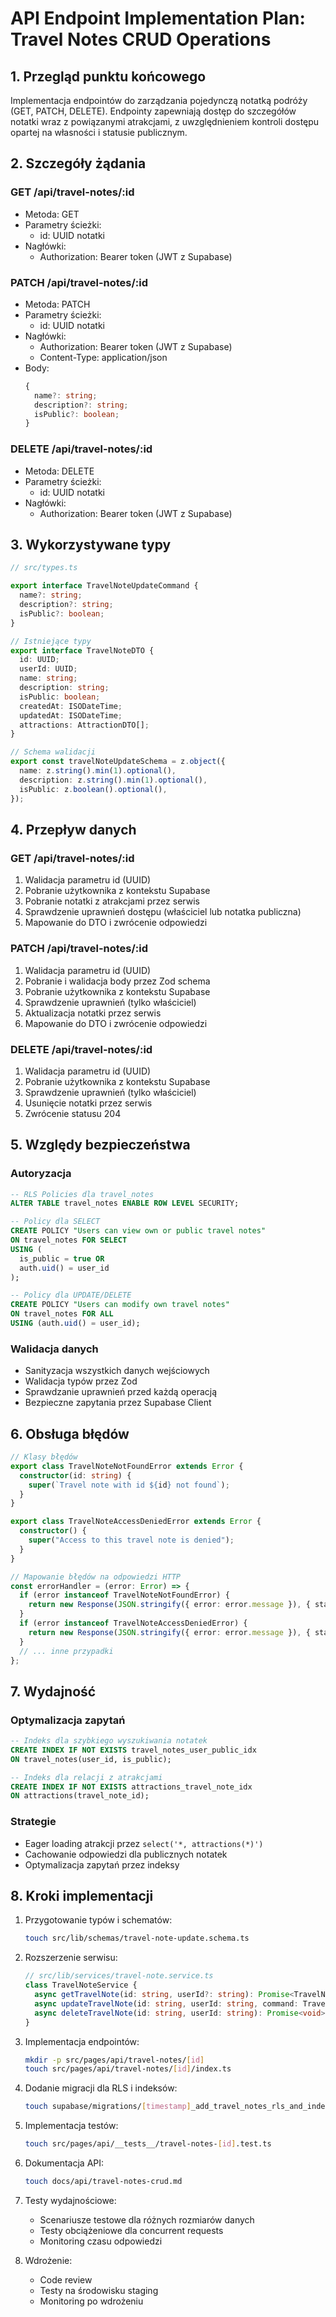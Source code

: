 # API Endpoint Implementation Plan: Travel Notes CRUD Operations

## 1. Przegląd punktu końcowego

Implementacja endpointów do zarządzania pojedynczą notatką podróży (GET, PATCH, DELETE).
Endpointy zapewniają dostęp do szczegółów notatki wraz z powiązanymi atrakcjami, z uwzględnieniem
kontroli dostępu opartej na własności i statusie publicznym.

## 2. Szczegóły żądania

### GET /api/travel-notes/:id

- Metoda: GET
- Parametry ścieżki:
  - id: UUID notatki
- Nagłówki:
  - Authorization: Bearer token (JWT z Supabase)

### PATCH /api/travel-notes/:id

- Metoda: PATCH
- Parametry ścieżki:
  - id: UUID notatki
- Nagłówki:
  - Authorization: Bearer token (JWT z Supabase)
  - Content-Type: application/json
- Body:
  ```typescript
  {
    name?: string;
    description?: string;
    isPublic?: boolean;
  }
  ```

### DELETE /api/travel-notes/:id

- Metoda: DELETE
- Parametry ścieżki:
  - id: UUID notatki
- Nagłówki:
  - Authorization: Bearer token (JWT z Supabase)

## 3. Wykorzystywane typy

```typescript
// src/types.ts

export interface TravelNoteUpdateCommand {
  name?: string;
  description?: string;
  isPublic?: boolean;
}

// Istniejące typy
export interface TravelNoteDTO {
  id: UUID;
  userId: UUID;
  name: string;
  description: string;
  isPublic: boolean;
  createdAt: ISODateTime;
  updatedAt: ISODateTime;
  attractions: AttractionDTO[];
}

// Schema walidacji
export const travelNoteUpdateSchema = z.object({
  name: z.string().min(1).optional(),
  description: z.string().min(1).optional(),
  isPublic: z.boolean().optional(),
});
```

## 4. Przepływ danych

### GET /api/travel-notes/:id

1. Walidacja parametru id (UUID)
2. Pobranie użytkownika z kontekstu Supabase
3. Pobranie notatki z atrakcjami przez serwis
4. Sprawdzenie uprawnień dostępu (właściciel lub notatka publiczna)
5. Mapowanie do DTO i zwrócenie odpowiedzi

### PATCH /api/travel-notes/:id

1. Walidacja parametru id (UUID)
2. Pobranie i walidacja body przez Zod schema
3. Pobranie użytkownika z kontekstu Supabase
4. Sprawdzenie uprawnień (tylko właściciel)
5. Aktualizacja notatki przez serwis
6. Mapowanie do DTO i zwrócenie odpowiedzi

### DELETE /api/travel-notes/:id

1. Walidacja parametru id (UUID)
2. Pobranie użytkownika z kontekstu Supabase
3. Sprawdzenie uprawnień (tylko właściciel)
4. Usunięcie notatki przez serwis
5. Zwrócenie statusu 204

## 5. Względy bezpieczeństwa

### Autoryzacja

```sql
-- RLS Policies dla travel_notes
ALTER TABLE travel_notes ENABLE ROW LEVEL SECURITY;

-- Policy dla SELECT
CREATE POLICY "Users can view own or public travel notes"
ON travel_notes FOR SELECT
USING (
  is_public = true OR
  auth.uid() = user_id
);

-- Policy dla UPDATE/DELETE
CREATE POLICY "Users can modify own travel notes"
ON travel_notes FOR ALL
USING (auth.uid() = user_id);
```

### Walidacja danych

- Sanityzacja wszystkich danych wejściowych
- Walidacja typów przez Zod
- Sprawdzanie uprawnień przed każdą operacją
- Bezpieczne zapytania przez Supabase Client

## 6. Obsługa błędów

```typescript
// Klasy błędów
export class TravelNoteNotFoundError extends Error {
  constructor(id: string) {
    super(`Travel note with id ${id} not found`);
  }
}

export class TravelNoteAccessDeniedError extends Error {
  constructor() {
    super("Access to this travel note is denied");
  }
}

// Mapowanie błędów na odpowiedzi HTTP
const errorHandler = (error: Error) => {
  if (error instanceof TravelNoteNotFoundError) {
    return new Response(JSON.stringify({ error: error.message }), { status: 404 });
  }
  if (error instanceof TravelNoteAccessDeniedError) {
    return new Response(JSON.stringify({ error: error.message }), { status: 403 });
  }
  // ... inne przypadki
};
```

## 7. Wydajność

### Optymalizacja zapytań

```sql
-- Indeks dla szybkiego wyszukiwania notatek
CREATE INDEX IF NOT EXISTS travel_notes_user_public_idx
ON travel_notes(user_id, is_public);

-- Indeks dla relacji z atrakcjami
CREATE INDEX IF NOT EXISTS attractions_travel_note_idx
ON attractions(travel_note_id);
```

### Strategie

- Eager loading atrakcji przez `select('*, attractions(*)')`
- Cachowanie odpowiedzi dla publicznych notatek
- Optymalizacja zapytań przez indeksy

## 8. Kroki implementacji

1. Przygotowanie typów i schematów:

   ```bash
   touch src/lib/schemas/travel-note-update.schema.ts
   ```

2. Rozszerzenie serwisu:

   ```typescript
   // src/lib/services/travel-note.service.ts
   class TravelNoteService {
     async getTravelNote(id: string, userId?: string): Promise<TravelNoteDTO>;
     async updateTravelNote(id: string, userId: string, command: TravelNoteUpdateCommand): Promise<TravelNoteDTO>;
     async deleteTravelNote(id: string, userId: string): Promise<void>;
   }
   ```

3. Implementacja endpointów:

   ```bash
   mkdir -p src/pages/api/travel-notes/[id]
   touch src/pages/api/travel-notes/[id]/index.ts
   ```

4. Dodanie migracji dla RLS i indeksów:

   ```bash
   touch supabase/migrations/[timestamp]_add_travel_notes_rls_and_indexes.sql
   ```

5. Implementacja testów:

   ```bash
   touch src/pages/api/__tests__/travel-notes-[id].test.ts
   ```

6. Dokumentacja API:

   ```bash
   touch docs/api/travel-notes-crud.md
   ```

7. Testy wydajnościowe:

   - Scenariusze testowe dla różnych rozmiarów danych
   - Testy obciążeniowe dla concurrent requests
   - Monitoring czasu odpowiedzi

8. Wdrożenie:
   - Code review
   - Testy na środowisku staging
   - Monitoring po wdrożeniu
